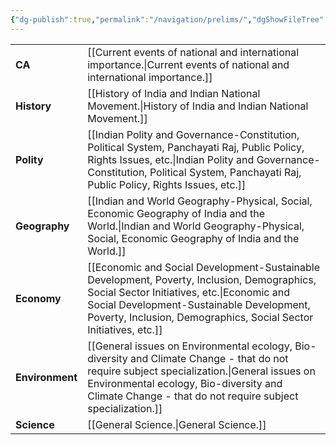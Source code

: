 ```yaml
---
{"dg-publish":true,"permalink":"/navigation/prelims/","dgShowFileTree":true,"dgShowToc":true}
---
```



|                 |                                                                                                                                |
| --------------- | ------------------------------------------------------------------------------------------------------------------------------ |
| **CA**          | [[Current events of national and international importance.\|Current events of national and international importance.]]                                                                   |
| **History**     | [[History of India and Indian National Movement.\|History of India and Indian National Movement.]]                                                                             |
| **Polity**      | [[Indian Polity and Governance-Constitution, Political System, Panchayati Raj, Public Policy, Rights Issues, etc.\|Indian Polity and Governance-Constitution, Political System, Panchayati Raj, Public Policy, Rights Issues, etc.]]            |
| **Geography**   | [[Indian and World Geography-Physical, Social, Economic Geography of India and the World.\|Indian and World Geography-Physical, Social, Economic Geography of India and the World.]]                                    |
| **Economy**     | [[Economic and Social Development-Sustainable Development, Poverty, Inclusion, Demographics, Social Sector Initiatives, etc.\|Economic and Social Development-Sustainable Development, Poverty, Inclusion, Demographics, Social Sector Initiatives, etc.]] |
| **Environment** | [[General issues on Environmental ecology, Bio-diversity and Climate Change - that do not require subject specialization.\|General issues on Environmental ecology, Bio-diversity and Climate Change - that do not require subject specialization.]]    |
| **Science**     | [[General Science.\|General Science.]]                                                                                                           |
